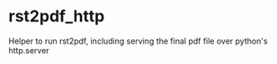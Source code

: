 # rst2pdf_http
Helper to run rst2pdf, including serving the final pdf file over python's http.server
